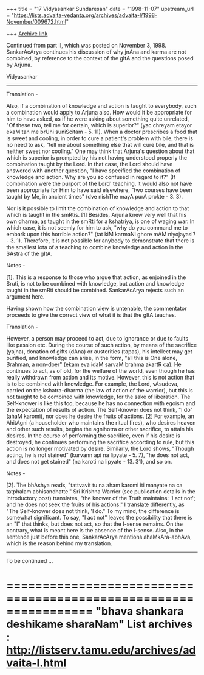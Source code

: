 +++
title = "17 Vidyasankar Sundaresan"
date = "1998-11-07"
upstream_url = "https://lists.advaita-vedanta.org/archives/advaita-l/1998-November/009672.html"

+++
[Archive link](https://lists.advaita-vedanta.org/archives/advaita-l/1998-November/009672.html)

Continued from part II, which was posted on November 3, 1998. SankarAcArya
continues his discussion of why jnAna and karma are not combined, by
reference to the context of the gItA and the questions posed by Arjuna.

Vidyasankar

--------------------------------------------------------------

Translation -

Also, if a combination of knowledge and action is taught to everybody,
such a combination would apply to Arjuna also. How would it be appropriate
for him to have asked, as if he were asking about something quite
unrelated, "Of these two, tell me for certain, which is superior?" (yac
chreyam etayor ekaM tan me brUhi suniScitam - 5. 11). When a doctor
prescribes a food that is sweet and cooling, in order to cure a patient's
problem with bile, there is no need to ask, "tell me about something else
that will cure bile, and that is neither sweet nor cooling." One may think
that Arjuna's question about that which is superior is prompted by his not
having understood properly the combination taught by the Lord. In that
case, the Lord should have answered with another question, "I have
specified the combination of knowledge and action. Why are you so
confused in regard to it?" (If combination were the purport of the Lord'
teaching, it would also not have been appropriate for Him to have said
elsewhere, "two courses have been taught by Me, in ancient times" (dve
nishThe mayA purA prokte - 3. 3).

Nor is it possible to limit the combination of knowledge and action to
that which is taught in the smRtis. [1] Besides, Arjuna knew very well
that his own dharma, as taught in the smRti for a kshatriya, is one of
waging war. In which case, it is not seemly for him to ask, "why do you
command me to embark upon this horrible action?" (tat kiM karmaNi ghore
mAM niyojayasi? - 3. 1). Therefore, it is not possible for anybody to
demonstrate that there is the smallest iota of a teaching to combine
knowledge and action in the SAstra of the gItA.

Notes -

[1]. This is a response to those who argue that action, as enjoined in the
Sruti, is not to be combined with knowledge, but action and knowledge
taught in the smRti should be combined. SankarAcArya rejects such an
argument here.

Having shown how the combination view is untenable, the commentator
proceeds to give the correct view of what it is that the gItA teaches.

Translation -

However, a person may proceed to act, due to ignorance or due to faults
like passion etc. During the course of such action, by means of the
sacrifice (yajna), donation of gifts (dAna) or austerities (tapas), his
intellect may get purified, and knowledge can arise, in the form, "all
this is One alone, Brahman, a non-doer" (ekam eva idaM sarvaM brahma
akartR ca). He continues to act, as of old, for the welfare of the world,
even though he has really withdrawn from action and its motive. However,
this is not action that is to be combined with knowledge. For example, the
Lord, vAsudeva, carried on the kshatra-dharma (the law of action of the
warrior), but this is not taught to be combined with knowledge, for the
sake of liberation. The Self-knower is like this too, because he has no
connection with egoism and the expectation of results of action. The
Self-knower does not think, "I do" (ahaM karomi), nor does he desire the
fruits of actions. [2] For example, an AhitAgni (a householder who
maintains the ritual fires), who desires heaven and other such results,
begins the agnihotra or other sacrifice, to attain his desires. In the
course of performing the sacrifice, even if his desire is destroyed, he
continues performing the sacrifice according to rule, but this action is
no longer motivated by desire. Similarly, the Lord shows, "Though acting,
he is not stained" (kurvann api na lipyate - 5. 7), "he does not act, and
does not get stained" (na karoti na lipyate - 13. 31), and so on.

Notes -

[2]. The bhAshya reads, "tattvavit tu na aham karomi iti manyate na ca
tatphalam abhisandhatte." Sri Krishna Warrier (see publication details in
the introductory post) translates, "the knower of the Truth maintains: 'I
act not'; and he does not seek the fruits of his actions." I translate
differently, as "The Self-knower does not think, 'I do." To my mind, the
difference is somewhat significant. To say, "I act not" leaves the
possibility that there is an "I" that thinks, but does not act, so that
the I-sense remains. On the contrary, what is meant here is the absence of
the I-sense. Also, in the sentence just before this one, SankarAcArya
mentions ahaMkAra-abhAva, which is the reason behind my translation.

-----------------------------------------------------------------------

To be continued ...

================================================================
"bhava shankara deshikame sharaNam"
List archives : http://listserv.tamu.edu/archives/advaita-l.html
================================================================

